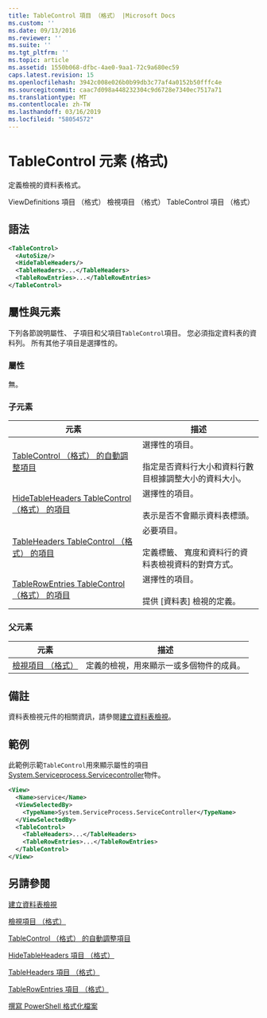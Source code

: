 ```yaml
---
title: TableControl 項目 （格式） |Microsoft Docs
ms.custom: ''
ms.date: 09/13/2016
ms.reviewer: ''
ms.suite: ''
ms.tgt_pltfrm: ''
ms.topic: article
ms.assetid: 1550b068-dfbc-4ae0-9aa1-72c9a680ec59
caps.latest.revision: 15
ms.openlocfilehash: 3942c008e026b0b99db3c77af4a0152b50fffc4e
ms.sourcegitcommit: caac7d098a448232304c9d6728e7340ec7517a71
ms.translationtype: MT
ms.contentlocale: zh-TW
ms.lasthandoff: 03/16/2019
ms.locfileid: "58054572"
---
```

# <a name="tablecontrol-element-format"></a>TableControl 元素 (格式)

定義檢視的資料表格式。

ViewDefinitions 項目 （格式） 檢視項目 （格式） TableControl 項目 （格式）

## <a name="syntax"></a>語法

```xml
<TableControl>
  <AutoSize/>
  <HideTableHeaders/>
  <TableHeaders>...</TableHeaders>
  <TableRowEntries>...</TableRowEntries>
</TableControl>

```

## <a name="attributes-and-elements"></a>屬性與元素

下列各節說明屬性、 子項目和父項目`TableControl`項目。 您必須指定資料表的資料列。 所有其他子項目是選擇性的。

### <a name="attributes"></a>屬性

無。

### <a name="child-elements"></a>子元素

|元素|描述|
|-------------|-----------------|
|[TableControl （格式） 的自動調整項目](./autosize-element-for-tablecontrol-format.md)|選擇性的項目。<br /><br /> 指定是否資料行大小和資料行數目根據調整大小的資料大小。|
|[HideTableHeaders TableControl （格式） 的項目](./hidetableheaders-element-format.md)|選擇性的項目。<br /><br /> 表示是否不會顯示資料表標頭。|
|[TableHeaders TableControl （格式） 的項目](./tableheaders-element-format.md)|必要項目。<br /><br /> 定義標籤、 寬度和資料行的資料表檢視資料的對齊方式。|
|[TableRowEntries TableControl （格式） 的項目](./tablerowentries-element-for-tablecontrol-format.md)|選擇性的項目。<br /><br /> 提供 [資料表] 檢視的定義。|

### <a name="parent-elements"></a>父元素

|元素|描述|
|-------------|-----------------|
|[檢視項目 （格式）](./view-element-format.md)|定義的檢視，用來顯示一或多個物件的成員。|

## <a name="remarks"></a>備註

資料表檢視元件的相關資訊，請參閱[建立資料表檢視](./creating-a-table-view.md)。

## <a name="example"></a>範例

此範例示範`TableControl`用來顯示屬性的項目[System.Serviceprocess.Servicecontroller](/dotnet/api/System.ServiceProcess.ServiceController)物件。

```xml
<View>
  <Name>service</Name>
  <ViewSelectedBy>
    <TypeName>System.ServiceProcess.ServiceController</TypeName>
  </ViewSelectedBy>
  <TableControl>
    <TableHeaders>...</TableHeaders>
    <TableRowEntries>...</TableRowEntries>
  </TableControl>
</View>

```

## <a name="see-also"></a>另請參閱

[建立資料表檢視](./creating-a-table-view.md)

[檢視項目 （格式）](./view-element-format.md)

[TableControl （格式） 的自動調整項目](./autosize-element-for-tablecontrol-format.md)

[HideTableHeaders 項目 （格式）](./hidetableheaders-element-format.md)

[TableHeaders 項目 （格式）](./tableheaders-element-format.md)

[TableRowEntries 項目 （格式）](./tablerowentries-element-for-tablecontrol-format.md)

[撰寫 PowerShell 格式化檔案](./writing-a-powershell-formatting-file.md)
